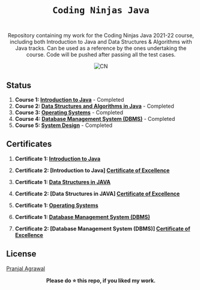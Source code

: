 <code>
  <h1 align="center">Coding Ninjas Java</h1>
</code>

<p align="center">
  Repository containing my work for the Coding Ninjas Java 2021-22 course, including both Introduction to Java and Data Structures & Algorithms with Java tracks. Can be used as a reference by the ones undertaking the course. Code will be pushed after passing all the test cases.
</p>

<p align="center">
<img src="https://github.com/anmolpant/Coding-Ninjas-Java/blob/master/assets/CNLOGO.svg" alt="CN"/>
</p>



## Status

1. **Course 1: [Introduction to Java](https://www.codingninjas.com/courses/online-java-course)** - Completed
2. **Course 2: [Data Structures and Algorithms in Java](https://www.codingninjas.com/courses/online-java-course)** - Completed 
3. **Course 3: [Operating Systems](https://www.codingninjas.com/courses/operating-systems)** - Completed
4. **Course 4: [Database Management System (DBMS)](https://www.codingninjas.com/courses/dbms-course)** - Completed 
5. **Course 5: [System Design](https://www.codingninjas.com/courses/system-design)** - Completed 

## Certificates

1. **Certificate 1: [Introduction to Java](https://certificate.codingninjas.com/view/40a37e6f99e6ddc2)**
2. **Certificate 2: [Introduction to Java] [Certificate of Excellence](https://certificate.codingninjas.com/view/40a37e6f99e6ddc2)**

1. **Certificate 1: [Data Structures in JAVA](https://certificate.codingninjas.com/view/0f5d2b0e6b19f753)**
2. **Certificate 2: [Data Structures in JAVA] [Certificate of Excellence](https://certificate.codingninjas.com/view/7847cbb0cb9b6d32)**

1. **Certificate 1: [Operating Systems](https://certificate.codingninjas.com/view/c207b72427078723)**

1. **Certificate 1: [Database Management System (DBMS)](https://certificate.codingninjas.com/view/65ab9f16648069e6)**
2. **Certificate 2: [Database Management System (DBMS)] [Certificate of Excellence](https://certificate.codingninjas.com/view/08bbd0c1e7686112)**


## License

 [Pranjal Agrawal](https://github.com/264pranjal)

<div align="center">
  <b>Please do ⭐ this repo, if you liked my work.</b>
</div>
